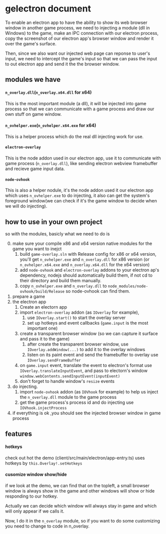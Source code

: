 # gelectron document

To enable an electron app to have the ability to show its web browser window in another game process, we need to injecting a module (dll in Windows) to the game, make an IPC connection with our electron process, copy the screenshot of our electron app's browser window and render it over the game's surface.

Then, since we also want our injected web page can reponse to user's input, we need to intercept the game's input so that we can pass the input to out electron app and send it the the browser window.

## modules we have

#### `n_overlay.dll`(`n_overlay.x64.dll` for x64)

This is the most important module (a dll), it will be injected into game process so that we can communicate with a game process and draw our own stuff on game window.

#### `n_ovhelper.exe`(`n_ovhelper.x64.exe` for x64)

This is a helper process which do the real dll injecting work for use.

#### `electron-overlay`

This is the node addon used in our electron app, use it to communicate with game process (`n_overlay.dll`), like sending electron webview framebuffer and recieve game input data.

#### `node-ovhook`

This is also a helper nodule, it's the node addon used it our electron app which uses `n_ovhelper.exe` to do injecting, it also can get the system's foreground window(we can check if it's the game window to decide when we will do injecting).

## how to use in your own project

so with the modules, basicly what we need to do is

0. make sure your compile x86 and x64 version native modules for the game you want to inejct
    1. build `game-overlay.sln` with Release config for x86 or x64 version, you'll get `n_ovhelper.exe` and `n_overlay.dll` for x86 version (or `n_ovhelper.x64.exe` and `n_overlay.x64.dll` for the x64 version)
    2. add `node-ovhook` and `electron-overlay` addons to your electron ap's dependency, nodejs should automatically build them, if not cd to their directory and build them manually.
    3. copy `n_ovhelper.exe` and `n_overlay.dll` to `node_modules/node-ovhook/build/Release` so node-ovhook can find them.
1. prepare a game
1. the electron app
    1. Create an electorn app
    2. import `electron-overlay` addon (as `IOverlay` for example),
        1. use `IOverlay.start()` to start the overlay server
        2. set up hotkeys and event callbacks (`game.input` is the most important one)
    3. create a transparent browser window (so we can capture it surface and pass it to the game)
        1. after create the transparent browser window, use `IOverlay.addWindow(...)` to add it to the overlay windows
        2. listen on its paint event and send the framebuffer to overlay use `IOverlay.sendFrameBuffer`
    4. on `game.input` event, translate the event to electron's format use `IOverlay.translateInputEvent`, and pass to electorn's window `window.webContents.sendInputEvent(inputEvent)`
    5. don't forget to handle window's `resize` events
1. do injecting.
    1. import `node-ovhook` addon (as `IOVhook` for example) to help us inject the `n_overlay.dll` module to the game process
    2. get the game process's process id and do injecting use `IOVhook.injectProcess`
1. if everything is ok ,you should see the injected browser window in game process

## features

#### hotkeys

check out hot the demo (client/src/main/electron/app-entry.ts) uses hotkeys by `this.Overlay!.setHotkeys`

#### cusomize window show/hide

if we look at the demo, we can find that on the topleft, a small browser window is always show in the game and other windows will show or hide responding to our hotkey.

Actually we can decide which window will always stay in game and which will only appear if we calls it.

Now, I do it in the `n_overlay` module, so if you want to do some customizing you need to change to code in n_overlay.
